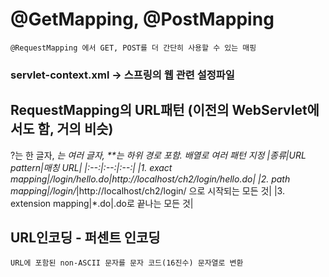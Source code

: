 # @GetMapping, @PostMapping
    @RequestMapping 에서 GET, POST를 더 간단히 사용할 수 있는 매핑


### servlet-context.xml -> 스프링의 웹 관련 설정파일

## RequestMapping의 URL패턴 (이전의 WebServlet에서도 함, 거의 비슷)
?는 한 글자, *는 여러 글자, **는 하위 경로 포함. 배열로 여러 패턴 지정
|종류|URL pattern|매칭 URL|
|:--:|:--:|:--:|
|1. exact mapping|/login/hello.do|http://localhost/ch2/login/hello.do|
|2. path mapping|/login/*|http://localhost/ch2/login/ 으로 시작되는 모든 것|
|3. extension mapping|*.do|.do로 끝나는 모든 것|

## URL인코딩 - 퍼센트 인코딩
    URL에 포함된 non-ASCII 문자를 문자 코드(16진수) 문자열로 변환
    